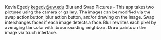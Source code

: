 Kevin Egedy <kegedy@uw.edu>
Blur and Swap Pictures - This app takes two pictures using the camera or gallery. The images can be modified via the swap action button, blur action button, and/or drawing on the image. Swap interchanges faces if each image detects a face. Blur rewrites each pixel by averaging the color with its surrounding neighbors. Draw paints on the image via touch interface.
